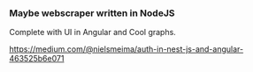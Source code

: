 ### Maybe webscraper written in NodeJS
Complete with UI in Angular and Cool graphs.


https://medium.com/@nielsmeima/auth-in-nest-js-and-angular-463525b6e071